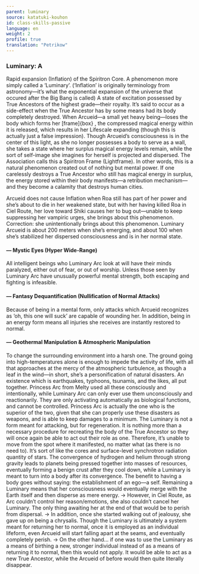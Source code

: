```yaml
---
parent: luminary
source: katatuki-kouhon
id: class-skills-passive
language: en
weight: 2
profile: true
translation: "Petrikow"
---
```


### Luminary: A

Rapid expansion (Inflation) of the Spiritron Core.
A phenomenon more simply called a ‘Luminary’.
(‘Inflation’ is originally terminology from astronomy—it’s what the exponential expansion of the universe that occured after the Big Bang is called) A state of excitation possessed by True Ancestors of the highest grade—their royalty. It’s said to occur as a side-effect when the True Ancestor has by some means had its body completely destroyed.
When Arcueid—a small yet heavy being—loses the body which forms her [frame]{box}
, the compressed magical energy within it is released, which results in her Lifescale expanding (though this is actually just a false impression).
Though Arcueid’s consciousness is in the center of this light, as she no longer possesses a body to serve as a wall, she takes a state where her surplus magical energy levels remain, while the sort of self-image she imagines for herself is projected and dispersed. The Association calls this a Spiritron Frame (Lightframe). In other words, this is a natural phenomenon created out of nothing but mental power.
If one carelessly destroys a True Ancestor who still has magical energy in surplus, the energy stored within their body manifests—a retribution mechanism—and they become a calamity that destroys human cities.

Arcueid does not cause Inflation when Roa still has part of her power and she’s about to die in her weakened state, but with her having killed Roa in Ciel Route, her love toward Shiki causes her to bug out—unable to keep suppressing her vampiric urges, she brings about this phenomenon. Correction: she unintentionally brings about this phenomenon.
Luminary Arcueid is about 200 meters when she’s emerging, and about 100 when she’s stabilized her dispersed consciousness and is in her normal state.

#### — Mystic Eyes (Hyper Wide-Range)

All intelligent beings who Luminary Arc look at will have their minds paralyzed, either out of fear, or out of worship.
Unless those seen by Luminary Arc have unusually powerful mental strength, both escaping and fighting is infeasible.

#### — Fantasy Dequantification (Nullification of Normal Attacks)

Because of being in a mental form, only attacks which Arcueid recognizes as ‘oh, this one will suck’ are capable of wounding her.
In addition, being in an energy form means all injuries she receives are instantly restored to normal.

#### — Geothermal Manipulation & Atmospheric Manipulation

To change the surrounding environment into a harsh one.
The ground going into high-temperatures alone is enough to impede the activity of life, with all that approaches at the mercy of the atmospheric turbulence, as though a leaf in the wind—in short, she’s a personification of natural disasters.
An existence which is earthquakes, typhoons, tsunamis, and the likes, all put together.
Princess Arc from Melty used all these consciously and intentionally, while Luminary Arc can only ever use them unconsciously and reactionarily.
They are only activating automatically as biological functions, and cannot be controlled.
Princess Arc is actually the one who is the superior of the two, given that she can properly use these disasters as weapons, and is able to keep damages to a minimum.
The Luminary is not a form meant for attacking, but for regeneration.
It is nothing more than a necessary procedure for recreating the body of the True Ancestor so they will once again be able to act out their role as one. Therefore, it’s unable to move from the spot where it manifested, no matter what (as there is no need to).
It’s sort of like the cores and surface-level synchrotron radiation quantity of stars.
The convergence of hydrogen and helium through strong gravity leads to planets being pressed together into masses of resources, eventually forming a benign crust after they cool down, while a Luminary is meant to turn into a body after its convergence.
The benefit to having a body goes without saying: the establishment of an ego—a self. Remaining a Luminary means that her consciousness would eventually merge with the Earth itself and then disperse as mere energy.
→ However, in Ciel Route, as Arc couldn’t control her reason/emotions, she also couldn’t cancel her Luminary. The only thing awaiting her at the end of that would be to perish from dispersal.
→ In addition, once she started walking out of jealousy, she gave up on being a chrysalis. Though the Luminary is ultimately a system meant for returning her to normal, once it is employed as an individual lifeform, even Arcueid will start falling apart at the seams, and eventually completely perish.
→ On the other hand… if one was to use the Luminary as a means of birthing a new, stronger individual instead of as a means of returning it to normal, then this would not apply. It would be able to act as a new True Ancestor, while the Arcueid of before would then quite literally disappear.
